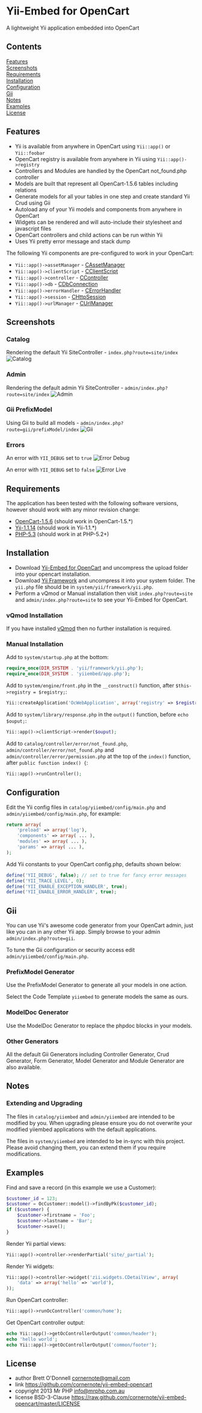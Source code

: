 # Yii-Embed for OpenCart

A lightweight Yii application embedded into OpenCart

## Contents

[Features](#features)  
[Screenshots](#screenshots)  
[Requirements](#requirements)  
[Installation](#installation)  
[Configuration](#configuration)  
[Gii](#gii)  
[Notes](#notes)  
[Examples](#examples)  
[License](#license)  


## Features

- Yii is available from anywhere in OpenCart using `Yii::app()` or `Yii::foobar`
- OpenCart registry is available from anywhere in Yii using `Yii::app()->registry`
- Controllers and Modules are handled by the OpenCart not_found.php controller
- Models are built that represent all OpenCart-1.5.6 tables including relations
- Generate models for all your tables in one step and create standard Yii Crud using Gii
- Autoload any of your Yii models and components from anywhere in OpenCart
- Widgets can be rendered and will auto-include their stylesheet and javascript files
- OpenCart controllers and child actions can be run within Yii
- Uses Yii pretty error message and stack dump

The following Yii components are pre-configured to work in your OpenCart:

- `Yii::app()->assetManager` - [CAssetManager](http://www.yiiframework.com/doc/api/1.1/CAssetManager)
- `Yii::app()->clientScript` - [CClientScript](http://www.yiiframework.com/doc/api/1.1/CClientScript)
- `Yii::app()->controller` - [CController](http://www.yiiframework.com/doc/api/1.1/CController)
- `Yii::app()->db` - [CDbConnection](http://www.yiiframework.com/doc/api/1.1/CDbConnection)
- `Yii::app()->errorHandler` - [CErrorHandler](http://www.yiiframework.com/doc/api/1.1/CErrorHandler)
- `Yii::app()->session` - [CHttpSession](http://www.yiiframework.com/doc/api/1.1/CHttpSession)
- `Yii::app()->urlManager` - [CUrlManager](http://www.yiiframework.com/doc/api/1.1/CUrlManager)


## Screenshots

### Catalog

Rendering the default Yii SiteController - `index.php?route=site/index`
![Catalog](https://raw.github.com/cornernote/yii-embed-opencart/master/screenshot/catalog.png)

### Admin

Rendering the default admin Yii SiteController - `admin/index.php?route=site/index`
![Admin](https://raw.github.com/cornernote/yii-embed-opencart/master/screenshot/admin.png)

### Gii PrefixModel

Using Gii to build all models - `admin/index.php?route=gii/prefixModel/index`
![Gii](https://raw.github.com/cornernote/yii-embed-opencart/master/screenshot/gii.png)

### Errors

An error with `YII_DEBUG` set to `true`
![Error Debug](https://raw.github.com/cornernote/yii-embed-opencart/master/screenshot/error-debug.png)

An error with `YII_DEBUG` set to `false`
![Error Live](https://raw.github.com/cornernote/yii-embed-opencart/master/screenshot/error-live.png)


## Requirements

The application has been tested with the following software versions, however should work with any minor revision change:
- [OpenCart-1.5.6](http://www.opencart.com/index.php?route=download/download/download&download_id=32) (should work in OpenCart-1.5.*)
- [Yii-1.1.14](https://github.com/yiisoft/yii/releases/download/1.1.14/yii-1.1.14.f0fee9.zip) (should work in Yii-1.1.*)
- [PHP-5.3](http://www.php.net/downloads.php) (should work in at PHP-5.2+)


## Installation

- Download [Yii-Embed for OpenCart](https://github.com/cornernote/yii-embed-opencart/archive/master.zip) and uncompress the upload folder into your opencart installation.
- Download [Yii Framework](http://www.yiiframework.com/) and uncompress it into your system folder.  The `yii.php` file should be in `system/yii/framework/yii.php`.
- Perform a vQmod or Manual installation then visit `index.php?route=site` and `admin/index.php?route=site` to see your Yii-Embed for OpenCart.


### vQmod Installation

If you have installed [vQmod](https://code.google.com/p/vqmod/) then no further installation is required.


### Manual Installation

Add to `system/startup.php` at the bottom:
```php
require_once(DIR_SYSTEM . 'yii/framework/yii.php');
require_once(DIR_SYSTEM . 'yiiembed/app.php');
```

Add to `system/engine/front.php` in the `__construct()` function, after `$this->registry = $registry;`:
```php
Yii::createApplication('OcWebApplication', array('registry' => $registry, 'front' => $this));
```

Add to `system/library/response.php` in the `output()` function, before `echo $ouput;`:
```php
Yii::app()->clientScript->render($ouput);
```

Add to `catalog/controller/error/not_found.php`, `admin/controller/error/not_found.php` and `admin/controller/error/permission.php` at the top of the `index()` function, after `public function index() {`:
```php
Yii::app()->runController();
```


## Configuration

Edit the Yii config files in `catalog/yiiembed/config/main.php` and 
`admin/yiiembed/config/main.php`, for example:
```php
return array(
    'preload' => array('log'), 
    'components' => array( ... ),
    'modules' => array( ... ),
    'params' => array( ... ),
);
```

Add Yii constants to your OpenCart config.php, defaults shown below:
```php
define('YII_DEBUG', false); // set to true for fancy error messages
define('YII_TRACE_LEVEL', 0);
define('YII_ENABLE_EXCEPTION_HANDLER', true);
define('YII_ENABLE_ERROR_HANDLER', true);
```


## Gii

You can use Yii's awesome code generator from your OpenCart admin, just like you can in any other Yii app.  Simply browse to your admin `admin/index.php?route=gii`.

To tune the Gii configuration or security access edit `admin/yiiembed/config/main.php`.

### PrefixModel Generator

Use the PrefixModel Generator to generate all your models in one action.  

Select the Code Template `yiiembed` to generate models the same as ours.

### ModelDoc Generator

Use the ModelDoc Generator to replace the phpdoc blocks in your models.

### Other Generators

All the default Gii Generators including Controller Generator, Crud Generator, Form Generator, Model Generator and Module Generator are also available.


## Notes

### Extending and Upgrading

The files in `catalog/yiiembed` and `admin/yiiembed` are intended to be modified by you.  When upgrading please ensure you do not overwrite your modified yiiembed applications with the default applications.

The files in `system/yiiembed` are intended to be in-sync with this project.  Please avoid changing them, you can extend them if you require modifications.


## Examples

Find and save a record (in this example we use a Customer):
```php
$customer_id = 123;
$customer = OcCustomer::model()->findByPk($customer_id);
if ($customer) {
    $customer->firstname = 'Foo';
    $customer->lastname = 'Bar';
    $customer->save();
}
```

Render Yii partial views:
```php
Yii::app()->controller->renderPartial('site/_partial');
```

Render Yii widgets:
```php
Yii::app()->controller->widget('zii.widgets.CDetailView', array(
    'data' => array('hello' => 'world'),
));
```

Run OpenCart controller:
```php
Yii::app()->runOcController('common/home');
```

Get OpenCart controller output:
```php
echo Yii::app()->getOcControllerOutput('common/header');
echo 'hello world';
echo Yii::app()->getOcControllerOutput('common/footer');
```


## License

- author Brett O'Donnell <cornernote@gmail.com>
- link https://github.com/cornernote/yii-embed-opencart
- copyright 2013 Mr PHP <info@mrphp.com.au>
- license BSD-3-Clause https://raw.github.com/cornernote/yii-embed-opencart/master/LICENSE
